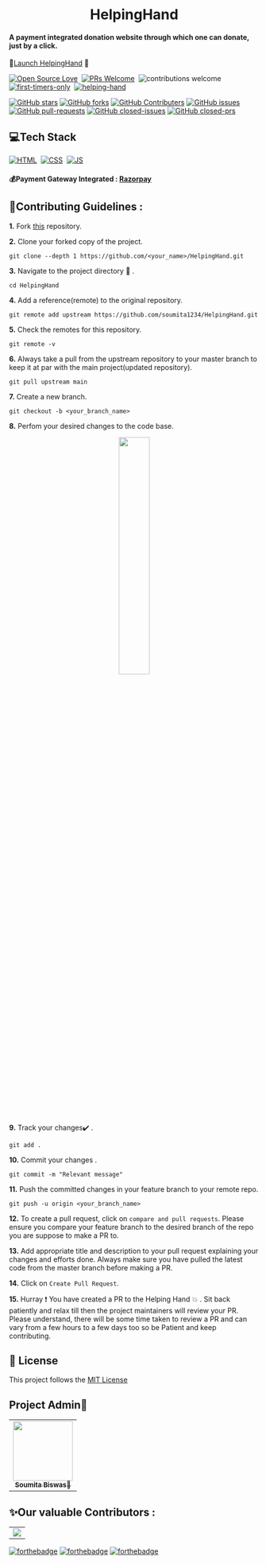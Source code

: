 
<h1 align="center"> HelpingHand </h1>

<h4 aligh="center"> A payment integrated donation website through which one can donate, just by a click. </h4>

🔗[Launch HelpingHand](https://soumita1234.github.io/HelpingHand/) 🙌

[![Open Source Love](https://badges.frapsoft.com/os/v1/open-source.svg?v=102)](https://github.com/soumita1234/HelpingHand)&nbsp;
[![PRs Welcome](https://img.shields.io/badge/PRs-Welcome-brightgreen.svg?style=flat&logo=github)](https://github.com/soumita1234/HelpingHand)&nbsp;
![contributions welcome](https://img.shields.io/static/v1.svg?label=Contributions&message=Welcome&color=brightgreen&style=flat&logo=github)&nbsp;
[![first-timers-only](https://img.shields.io/badge/first--timers--only-friendly-blue.svg?style=flat)](https://github.com/soumita1234/HelpingHand)&nbsp;
[![helping-hand](https://img.shields.io/website-up-down-green-red/http/shields.io.svg?color=blue)](https://soumita1234.github.io/HelpingHand/)&nbsp;

[![GitHub stars](https://img.shields.io/github/stars/soumita1234/HelpingHand)](https://github.com/soumita1234/HelpingHand/stargazers)
[![GitHub forks](https://img.shields.io/github/forks/soumita1234/HelpingHand)](https://github.com/soumita1234/HelpingHand/network/members)
[![GitHub Contributers](https://img.shields.io/github/contributors/soumita1234/HelpingHand)](https://github.com/soumita1234/HelpingHand/graphs/contributors)
[![GitHub issues](https://img.shields.io/github/issues/soumita1234/HelpingHand)](https://github.com/soumita1234/HelpingHand/issues)
[![GitHub pull-requests](https://img.shields.io/github/issues-pr/soumita1234/HelpingHand)](https://github.com/soumita1234/HelpingHand/pulls)
[![GitHub closed-issues](https://img.shields.io/github/issues-closed-raw/soumita1234/HelpingHand)](https://github.com/soumita1234/HelpingHand/pulls)
[![GitHub closed-prs](https://img.shields.io/github/issues-pr-closed-raw/soumita1234/HelpingHand)](https://github.com/soumita1234/HelpingHand/pulls)

## 💻Tech Stack
[![HTML](https://img.shields.io/badge/html5%20-%23E34F26.svg?&style=for-the-badge&logo=html5&logoColor=white)](https://github.com/soumita1234/HelpingHand/search?l=html)&nbsp;
[![CSS](https://img.shields.io/badge/css3%20-%231572B6.svg?&style=for-the-badge&logo=css3&logoColor=white)](https://github.com/soumita1234/HelpingHand/search?l=css)&nbsp;
[![JS](https://img.shields.io/badge/javascript%20-%23323330.svg?&style=for-the-badge&logo=javascript&logoColor=%23F7DF1E)](https://github.com/soumita1234/HelpingHand/search?l=javascript)
#### 💰Payment Gateway Integrated : [Razorpay](https://razorpay.com/)

## 📌Contributing Guidelines :

**1.**  Fork [this](https://github.com/soumita1234/HelpingHand) repository.

**2.**  Clone your forked copy of the project.
```
git clone --depth 1 https://github.com/<your_name>/HelpingHand.git
```
**3.** Navigate to the project directory :file_folder: .
```
cd HelpingHand
```
**4.** Add a reference(remote) to the original repository.
```
git remote add upstream https://github.com/soumita1234/HelpingHand.git
```
**5.** Check the remotes for this repository.
```
git remote -v
```
**6.** Always take a pull from the upstream repository to your master branch to keep it at par with the main project(updated repository).
```
git pull upstream main
```
**7.** Create a new branch.
```
git checkout -b <your_branch_name>
```
**8.** Perfom your desired changes to the code base.
<p align="center"><img width=35% src="https://media2.giphy.com/media/L1R1tvI9svkIWwpVYr/giphy.gif?cid=ecf05e47pzi2rpig0vc8pjusra8hiai1b91zgiywvbubu9vu&rid=giphy.gif"></p>

**9.** Track your changes:heavy_check_mark: .
```
git add . 
```
**10.** Commit your changes .
```
git commit -m "Relevant message"
```
**11.** Push the committed changes in your feature branch to your remote repo.
```
git push -u origin <your_branch_name>
```
**12.** To create a pull request, click on `compare and pull requests`. Please ensure you compare your feature branch to the desired branch of the repo you are suppose to make a PR to.

**13.** Add appropriate title and description to your pull request explaining your changes and efforts done. Always make sure you have pulled the latest code from the master branch before making a PR.

**14.** Click on `Create Pull Request`.

**15.** Hurray ❗ You have created a PR to the Helping Hand 💥 . Sit back patiently and relax till then the project maintainers will review your PR. Please understand, there will be some time taken to review a PR and can vary from a few hours to a few days too so be Patient and keep contributing.

## 📝 License
This project follows the [MIT License](https://github.com/soumita1234/HelpingHand/blob/main/LICENSE)


## Project Admin👩
<table>
  <tr>
    <td align="center"><a href="https://github.com/soumita1234"><img src="https://avatars.githubusercontent.com/u/58908901?v=4" height="120px" width="120px"/><br/><sub><b>Soumita Biswas👩</b></sub></a></td>
  </tr>
</table>

## ✨Our valuable Contributors :


<table >
	<tr>
		<td >
			<a href="https://github.com/soumita1234/HelpingHand/graphs/contributors">
  <img src="https://contrib.rocks/image?repo=soumita1234/HelpingHand" />
</a>
		</td>
	</tr>
</table>




[![forthebadge](https://forthebadge.com/images/badges/made-with-javascript.svg)](https://forthebadge.com)
[![forthebadge](https://forthebadge.com/images/badges/built-with-love.svg)](https://forthebadge.com) 
[![forthebadge](https://forthebadge.com/images/badges/built-by-developers.svg)](https://forthebadge.com) 
